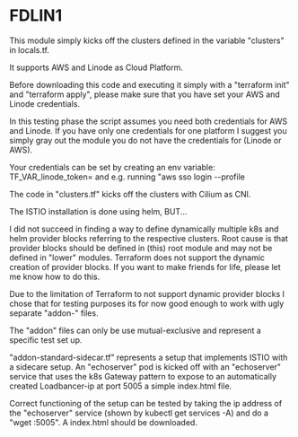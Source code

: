 # FDLIN1

This module simply kicks off the clusters defined in the variable "clusters" in locals.tf.

It supports AWS and Linode as Cloud Platform.

Before downloading this code and executing it simply with a "terraform init" and "terraform apply", please make sure that you have set your AWS and Linode credentials.

In this testing phase the script assumes you need both credentials for AWS and Linode. 
If you have only one credentials for one platform I suggest you simply gray out the module you do not have the credentials for (Linode or AWS).

Your credentials can be set by creating an env variable: TF_VAR_linode_token=<your token> and e.g. running "aws sso login --profile <your profile>

The code in "clusters.tf" kicks off the clusters with Cilium as CNI.

The ISTIO installation is done using helm, BUT...

I did not succeed in finding a way to define dynamically multiple k8s and helm provider blocks referring to the respective clusters. 
Root cause is that provider blocks should be defined in (this) root module and may not be defined in "lower" modules. Terraform does not support the dynamic creation of provider blocks.
If you want to make friends for life, please let me know how to do this.

Due to the limitation of Terraform to not support dynamic provider blocks I chose that for testing purposes its for now good enough to work with ugly separate "addon-" files.

The "addon" files can only be use mutual-exclusive and represent a specific test set up.

"addon-standard-sidecar.tf" represents a setup that implements ISTIO with a sidecare setup. An "echoserver" pod is kicked off with an "echoserver" service that uses the k8s Gateway pattern to expose to an automatically created Loadbancer-ip at port 5005 a simple index.html file. 

Correct functioning of the setup can be tested by taking the ip address of the "echoserver" service (shown by kubectl get services -A) and do a "wget <Loadbalancer-ip-address>:5005". A index.html should be downloaded.

